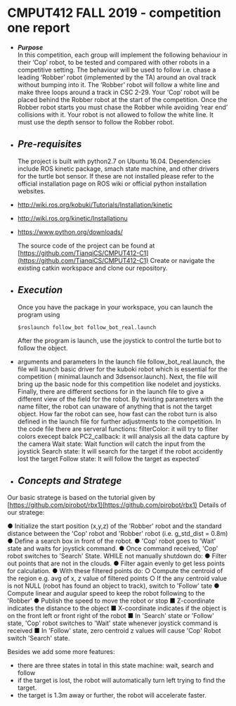 ﻿# CMPUT412 FALL 2019 - competition one report


- ***Purpose***  
	     In this competition, each group will implement the following behaviour in their ‘Cop’ robot, to be tested and compared with other robots in a competitive setting. The behaviour will be used to follow i.e. chase a leading ‘Robber’ robot (implemented by the TA) around an oval track without bumping into it. The ‘Robber’ robot will follow a white line and make three loops around a track in CSC 2-29. Your ‘Cop’ robot will be placed behind the Robber robot at the start of the competition. Once the Robber robot starts you must chase the Robber while avoiding ‘rear end’ collisions with it. Your robot is not allowed to follow the white line. It must use the depth sensor to follow the Robber robot.
	     
- ***Pre-requisites***
	- 
	The project is built with python2.7 on Ubuntu 16.04.
	Dependencies include ROS kinetic package, smach state machine, and other drivers for the turtle bot sensor. If these are not installed please refer to the official installation page on ROS wiki or official python installation websites.
	
- http://wiki.ros.org/kobuki/Tutorials/Installation/kinetic
- http://wiki.ros.org/kinetic/Installationu 
- https://www.python.org/downloads/

	The source code of the project can be found at [https://github.com/TianqiCS/CMPUT412-C1](https://github.com/TianqiCS/CMPUT412-C1)
	Create or navigate the existing catkin workspace and clone our repository.

-  ***Execution***
	- 
	Once you have the package in your workspace, you can launch the program using 
	```
	$roslaunch follow_bot follow_bot_real.launch
	```
	After the program is launch, use the joystick to control the turtle bot to follow the object.
- arguments and parameters
	In the launch file follow_bot_real.launch, the file will launch basic driver for the kuboki robot which is essential for the competition ( minimal.launch and 3dsensor.launch). Next, the file will bring up the basic node for this competition like nodelet and joysticks. Finally, there are different sections for in the launch file to give a different view of the field for the robot. By twisting parameters with the name filter, the robot can unaware of anything that is not the target object. How far the robot can see, how fast can the robot turn is also defined in the launch file for further adjustments to the competition.
	In the code file there are serveral functions:
filterColor: it will try to fliter colors execept balck
PC2_callback: it will analysis all the data capture by the camera
Wait state: Wait function will catch the input from the joystick
Search state: It will search for the target if the robot accidently lost the target
Follow state: It will follow the target as expected`
 



- ***Concepts and Stratege***
	- 
Our basic stratege is based on the tutorial given by [https://github.com/pirobot/rbx1](https://github.com/pirobot/rbx1)
Details of our stratege:

● Initialize the start position (x,y,z) of the 'Robber' robot and the standard distance between the 'Cop' robot and 'Robber' robot (i.e. g_std_dist = 0.8m)
● Define a search box in front of the robot.
● 'Cop' robot goes to 'Wait' state and waits for joystick command.
● Once command received, 'Cop' robot switches to 'Search' State.
WHILE not manually shutdown do:
● Filter out points that are not in the clouds. 
● Filter again evenly to get less points for calculation.
● With these filtered points do:
○ Compute the centroid of the region e.g. avg of x, z value of filtered
points
○ If the any centroid value is not NULL (robot has found an object to track), switch to 'Follow' tate
● Compute linear and augular speed to keep the robot following to the 'Robber'
● Publish the speed to move the robot or stop
■ Z-coordinate indicates the distance to the object
■ X-coordinate indicates if the object is on the front left or front right of the robot
■ In 'Search' state or 'Follow' state, 'Cop' robot switches to 'Wait' state whenever joystick command is received 
■ In 'Follow' state, zero centroid z values will cause 'Cop' Robot switch 'Search' state.

Besides we add some more features:
- there are three states in total in this state machine: wait, search and follow 
- if the target is lost, the robot will automatically turn left trying to find the target.
- the target is 1.3m away or further, the robot will accelerate faster.


